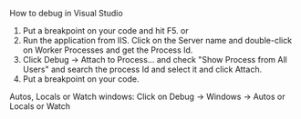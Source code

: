 How to debug in Visual Studio

1. Put a breakpoint on your code and hit F5.
or
1. Run the application from IIS. Click on the Server name and double-click on Worker Processes and get the Process Id.
2. Click Debug -> Attach to Process... and check "Show Process from All Users" and search the process Id and select it and click Attach.
3. Put a breakpoint on your code.

Autos, Locals or Watch windows:
Click on Debug -> Windows -> Autos or Locals or Watch


